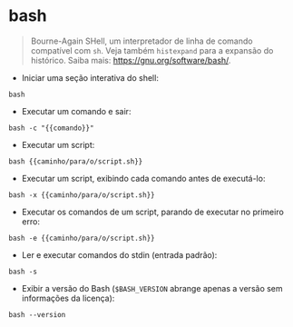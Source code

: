 # bash

> Bourne-Again SHell, um interpretador de linha de comando compatível com `sh`.
> Veja também `histexpand` para a expansão do histórico.
> Saiba mais: <https://gnu.org/software/bash/>.

- Iniciar uma seção interativa do shell:

`bash`

- Executar um comando e sair:

`bash -c "{{comando}}"`

- Executar um script:

`bash {{caminho/para/o/script.sh}}`

- Executar um script, exibindo cada comando antes de executá-lo:

`bash -x {{caminho/para/o/script.sh}}`

- Executar os comandos de um script, parando de executar no primeiro erro:

`bash -e {{caminho/para/o/script.sh}}`

- Ler e executar comandos do stdin (entrada padrão):

`bash -s`

- Exibir a versão do Bash (`$BASH_VERSION` abrange apenas a versão sem informações da licença):

`bash --version`
